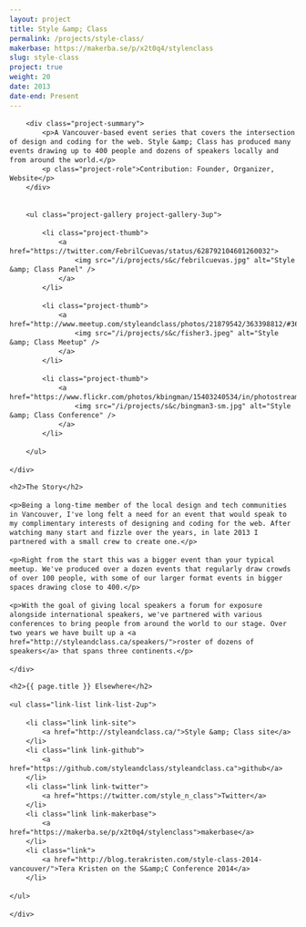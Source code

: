 ```yaml
---
layout: project
title: Style &amp; Class
permalink: /projects/style-class/
makerbase: https://makerba.se/p/x2t0q4/stylenclass
slug: style-class
project: true
weight: 20
date: 2013
date-end: Present
---
```


<section id="summary" class="project-section">
	<div class="wrap">

		<div class="project-summary">
			<p>A Vancouver-based event series that covers the intersection of design and coding for the web. Style &amp; Class has produced many events drawing up to 400 people and dozens of speakers locally and from around the world.</p>
			<p class="project-role">Contribution: Founder, Organizer, Website</p>
		</div>


		<ul class="project-gallery project-gallery-3up">

			<li class="project-thumb">
				<a href="https://twitter.com/FebrilCuevas/status/628792104601260032">
					<img src="/i/projects/s&c/febrilcuevas.jpg" alt="Style &amp; Class Panel" />
				</a>
			</li>

			<li class="project-thumb">
				<a href="http://www.meetup.com/styleandclass/photos/21879542/363398812/#363398412">
					<img src="/i/projects/s&c/fisher3.jpeg" alt="Style &amp; Class Meetup" />
				</a>
			</li>

			<li class="project-thumb">
				<a href="https://www.flickr.com/photos/kbingman/15403240534/in/photostream/">
					<img src="/i/projects/s&c/bingman3-sm.jpg" alt="Style &amp; Class Conference" />
				</a>
			</li>

		</ul>

	</div>
</section>


<section id="story" class="project-section project-story">
	<div class="wrap">

	<h2>The Story</h2>

	<p>Being a long-time member of the local design and tech communities in Vancouver, I've long felt a need for an event that would speak to my complimentary interests of designing and coding for the web. After watching many start and fizzle over the years, in late 2013 I partnered with a small crew to create one.</p>

	<p>Right from the start this was a bigger event than your typical meetup. We've produced over a dozen events that regularly draw crowds of over 100 people, with some of our larger format events in bigger spaces drawing close to 400.</p>

	<p>With the goal of giving local speakers a forum for exposure alongside international speakers, we've partnered with various conferences to bring people from around the world to our stage. Over two years we have built up a <a href="http://styleandclass.ca/speakers/">roster of dozens of speakers</a> that spans three continents.</p>

	</div>
</section>


<section id="elsewhere" class="project-section project-elsewhere">
	<div class="wrap">

	<h2>{{ page.title }} Elsewhere</h2>

	<ul class="link-list link-list-2up">

		<li class="link link-site">
			<a href="http://styleandclass.ca/">Style &amp; Class site</a>
		</li>
		<li class="link link-github">
			<a href="https://github.com/styleandclass/styleandclass.ca">github</a>
		</li>
		<li class="link link-twitter">
			<a href="https://twitter.com/style_n_class">Twitter</a>
		</li>
		<li class="link link-makerbase">
			<a href="https://makerba.se/p/x2t0q4/stylenclass">makerbase</a>
		</li>
		<li class="link">
			<a href="http://blog.terakristen.com/style-class-2014-vancouver/">Tera Kristen on the S&amp;C Conference 2014</a>
		</li>

	</ul>

	</div>
</section>